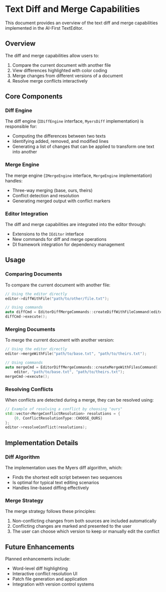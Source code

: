 # Text Diff and Merge Capabilities

This document provides an overview of the text diff and merge capabilities implemented in the AI-First TextEditor.

## Overview

The diff and merge capabilities allow users to:

1. Compare the current document with another file
2. View differences highlighted with color coding
3. Merge changes from different versions of a document
4. Resolve merge conflicts interactively

## Core Components

### Diff Engine

The diff engine (`IDiffEngine` interface, `MyersDiff` implementation) is responsible for:

- Computing the differences between two texts
- Identifying added, removed, and modified lines
- Generating a list of changes that can be applied to transform one text into another

### Merge Engine

The merge engine (`IMergeEngine` interface, `MergeEngine` implementation) handles:

- Three-way merging (base, ours, theirs)
- Conflict detection and resolution
- Generating merged output with conflict markers

### Editor Integration

The diff and merge capabilities are integrated into the editor through:

- Extensions to the `IEditor` interface
- New commands for diff and merge operations
- DI framework integration for dependency management

## Usage

### Comparing Documents

To compare the current document with another file:

```cpp
// Using the editor directly
editor->diffWithFile("path/to/other/file.txt");

// Using commands
auto diffCmd = EditorDiffMergeCommands::createDiffWithFileCommand(editor, "path/to/other/file.txt");
diffCmd->execute();
```

### Merging Documents

To merge the current document with another version:

```cpp
// Using the editor directly
editor->mergeWithFile("path/to/base.txt", "path/to/theirs.txt");

// Using commands
auto mergeCmd = EditorDiffMergeCommands::createMergeWithFilesCommand(
    editor, "path/to/base.txt", "path/to/theirs.txt");
mergeCmd->execute();
```

### Resolving Conflicts

When conflicts are detected during a merge, they can be resolved using:

```cpp
// Example of resolving a conflict by choosing "ours"
std::vector<MergeConflictResolution> resolutions = {
    {0, ConflictResolutionType::CHOOSE_OURS}
};
editor->resolveConflict(resolutions);
```

## Implementation Details

### Diff Algorithm

The implementation uses the Myers diff algorithm, which:

- Finds the shortest edit script between two sequences
- Is optimal for typical text editing scenarios
- Handles line-based diffing effectively

### Merge Strategy

The merge strategy follows these principles:

1. Non-conflicting changes from both sources are included automatically
2. Conflicting changes are marked and presented to the user
3. The user can choose which version to keep or manually edit the conflict

## Future Enhancements

Planned enhancements include:

- Word-level diff highlighting
- Interactive conflict resolution UI
- Patch file generation and application
- Integration with version control systems 